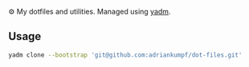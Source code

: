 ⚙️ My dotfiles and utilities. Managed using [yadm].

Usage
-----

```sh
yadm clone --bootstrap 'git@github.com:adriankumpf/dot-files.git'
```

[yadm]: https://github.com/TheLocehiliosan/yadm
